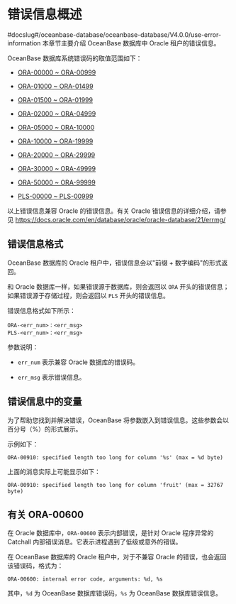 错误信息概述 
===========================
#docslug#/oceanbase-database/oceanbase-database/V4.0.0/use-error-information
本章节主要介绍 OceanBase 数据库中 Oracle 租户的错误信息。

OceanBase 数据库系统错误码的取值范围如下：

* [ORA-00000 \~ ORA-00999](../4.error-code/2.ora-00000-to-ora-00999.md)

  

* [ORA-01000 \~ ORA-01499](../4.error-code/3.ora-01000-to-ora-01499.md)

  

* [ORA-01500 \~ ORA-01999](../4.error-code/4.ora-01500-to-ora-01999.md)

  

* [ORA-02000 \~ ORA-04999](../4.error-code/5.ora-02000-to-ora-04999.md)

  

* [ORA-05000 \~ ORA-10000](../4.error-code/6.ora-05000-to-ora-10000.md)

  

* [ORA-10000 \~ ORA-19999](../4.error-code/7.ora-10000-to-ora-19999.md)

  

* [ORA-20000 \~ ORA-29999](../4.error-code/8.ora-20000-to-ora-29999.md)

  

* [ORA-30000 \~ ORA-49999](../4.error-code/9.ora-30000-to-ora-49999.md)

  

* [ORA-50000 \~ ORA-99999](../4.error-code/10.ora-50000-to-ora-99999.md)

  

* [PLS-00000 \~ PLS-00999](../4.error-code/11.pls-00000-to-pls-00999.md)

  




以上错误信息兼容 Oracle 的错误信息。有关 Oracle 错误信息的详细介绍，请参见 https://docs.oracle.com/en/database/oracle/oracle-database/21/errmg/

错误信息格式 
---------------------------

OceanBase 数据库的 Oracle 租户中，错误信息会以"前缀 + 数字编码"的形式返回。

和 Oracle 数据库一样，如果错误源于数据库，则会返回以 `ORA` 开头的错误信息；如果错误源于存储过程，则会返回以 `PLS` 开头的错误信息。

错误信息格式如下所示：

```unknow
ORA-<err_num>：<err_msg>
PLS-<err_num>：<err_msg>
```



参数说明：

* `err_num` 表示兼容 Oracle 数据库的错误码。

  

* `err_msg` 表示错误信息。

  




错误信息中的变量 
-----------------------------

为了帮助您找到并解决错误，OceanBase 将参数嵌入到错误信息。这些参数会以百分号（%）的形式展示。

示例如下：

```unknow
ORA-00910: specified length too long for column '%s' (max = %d byte)
```



上面的消息实际上可能显示如下：

```unknow
ORA-00910: specified length too long for column 'fruit' (max = 32767 byte)
```



有关 ORA-00600 
---------------------------------

在 Oracle 数据库中，`ORA-00600` 表示内部错误，是针对 Oracle 程序异常的 Catchall 内部错误消息。它表示进程遇到了低级或意外的错误。

在 OceanBase 数据库的 Oracle 租户中，对于不兼容 Oracle 的错误，也会返回该错误码，格式为：

```unknow
ORA-00600: internal error code, arguments: %d, %s
```



其中，`%d` 为 OceanBase 数据库错误码，`%s` 为 OceanBase 数据库错误信息。
